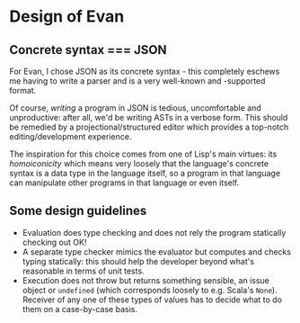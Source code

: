 # Design of Evan

## Concrete syntax === JSON

For Evan, I chose JSON as its concrete syntax - this completely eschews me having to write a parser and is a very well-known and -supported format.

Of course, *writing* a program in JSON is tedious, uncomfortable and unproductive: after all, we'd be writing ASTs in a verbose form.
This should be remedied by a projectional/structured editor which provides a top-notch editing/development experience.

The inspiration for this choice comes from one of Lisp's main virtues: its *homoiconicity* which means very loosely that the language's concrete syntax is a data type in the language itself, so a program in that language can manipulate other programs in that language or even itself.


## Some design guidelines

* Evaluation does type checking and does not rely the program statically checking out OK!
* A separate type checker mimics the evaluator but computes and checks typing statically: this should help the developer beyond what's reasonable in terms of unit tests.
* Execution does not throw but returns something sensible, an issue object or `undefined` (which corresponds loosely to e.g. Scala's `None`).
	Receiver of any one of these types of values has to decide what to do them on a case-by-case basis.

